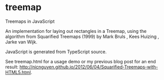 treemap
=======

Treemaps in JavaScript

An implementation for laying out rectangles in a Treemap, using the algorithm from Squarified Treemaps (1999) by Mark Bruls , Kees Huizing , Jarke van Wijk.

JavaScript is generated from TypeScript source.

See treemap.html for a usage demo or my previous blog post for an end result: http://nicnguyen.github.io/2012/06/04/Squarified-Treemaps-with-HTML5.html.
